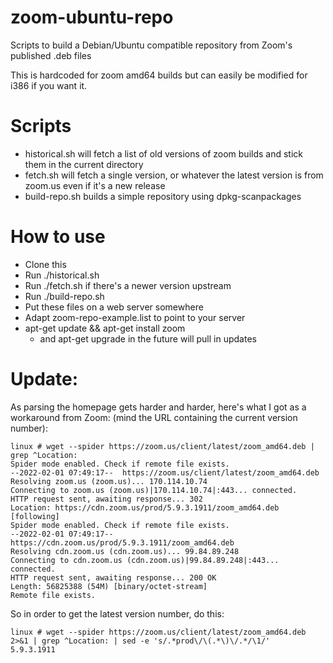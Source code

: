 # zoom-ubuntu-repo
Scripts to build a Debian/Ubuntu compatible repository from Zoom's published .deb files

This is hardcoded for zoom amd64 builds but can easily be modified for i386 if you want it.

# Scripts
* historical.sh will fetch a list of old versions of zoom builds and stick them in the current directory
* fetch.sh will fetch a single version, or whatever the latest version is from zoom.us even if it's a new release
* build-repo.sh builds a simple repository using dpkg-scanpackages

# How to use
* Clone this
* Run ./historical.sh
* Run ./fetch.sh if there's a newer version upstream
* Run ./build-repo.sh
* Put these files on a web server somewhere
* Adapt zoom-repo-example.list to point to your server
* apt-get update && apt-get install zoom
  * and apt-get upgrade in the future will pull in updates

# Update:

As parsing the homepage gets harder and harder, here's what I got as a workaround from Zoom:
(mind the URL containing the current version number):

```
linux # wget --spider https://zoom.us/client/latest/zoom_amd64.deb | grep ^Location:
Spider mode enabled. Check if remote file exists.
--2022-02-01 07:49:17--  https://zoom.us/client/latest/zoom_amd64.deb
Resolving zoom.us (zoom.us)... 170.114.10.74
Connecting to zoom.us (zoom.us)|170.114.10.74|:443... connected.
HTTP request sent, awaiting response... 302 
Location: https://cdn.zoom.us/prod/5.9.3.1911/zoom_amd64.deb [following]
Spider mode enabled. Check if remote file exists.
--2022-02-01 07:49:17--  https://cdn.zoom.us/prod/5.9.3.1911/zoom_amd64.deb
Resolving cdn.zoom.us (cdn.zoom.us)... 99.84.89.248
Connecting to cdn.zoom.us (cdn.zoom.us)|99.84.89.248|:443... connected.
HTTP request sent, awaiting response... 200 OK
Length: 56825388 (54M) [binary/octet-stream]
Remote file exists.
```

So in order to get the latest version number, do this:

```
linux # wget --spider https://zoom.us/client/latest/zoom_amd64.deb 2>&1 | grep ^Location: | sed -e 's/.*prod\/\(.*\)\/.*/\1/'
5.9.3.1911
```
